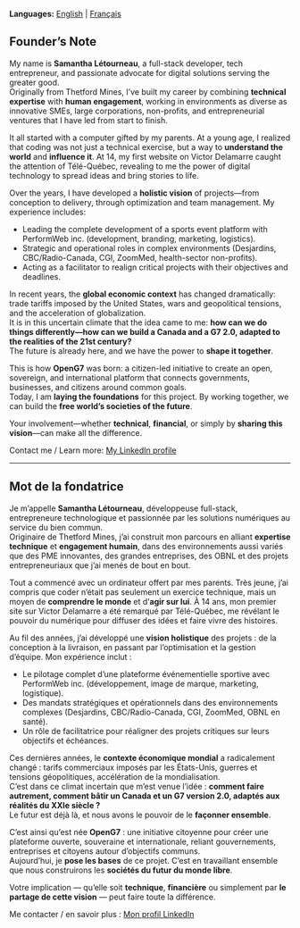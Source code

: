 **Languages:** [English](#english) | [Français](#francais)

<a id="english"></a>
## Founder’s Note

My name is **Samantha Létourneau**, a full-stack developer, tech entrepreneur, and passionate advocate for digital solutions serving the greater good.  
Originally from Thetford Mines, I’ve built my career by combining **technical expertise** with **human engagement**, working in environments as diverse as innovative SMEs, large corporations, non-profits, and entrepreneurial ventures that I have led from start to finish.

It all started with a computer gifted by my parents. At a young age, I realized that coding was not just a technical exercise, but a way to **understand the world** and **influence it**. At 14, my first website on Victor Delamarre caught the attention of Télé-Québec, revealing to me the power of digital technology to spread ideas and bring stories to life.

Over the years, I have developed a **holistic vision** of projects—from conception to delivery, through optimization and team management. My experience includes:
- Leading the complete development of a sports event platform with PerformWeb inc. (development, branding, marketing, logistics).
- Strategic and operational roles in complex environments (Desjardins, CBC/Radio-Canada, CGI, ZoomMed, health-sector non-profits).
- Acting as a facilitator to realign critical projects with their objectives and deadlines.

In recent years, the **global economic context** has changed dramatically: trade tariffs imposed by the United States, wars and geopolitical tensions, and the acceleration of globalization.  
It is in this uncertain climate that the idea came to me: **how can we do things differently—how can we build a Canada and a G7 2.0, adapted to the realities of the 21st century?**  
The future is already here, and we have the power to **shape it together**.

This is how **OpenG7** was born: a citizen-led initiative to create an open, sovereign, and international platform that connects governments, businesses, and citizens around common goals.  
Today, I am **laying the foundations** for this project. By working together, we can build the **free world’s societies of the future**.

Your involvement—whether **technical**, **financial**, or simply by **sharing this vision**—can make all the difference.

Contact me / Learn more: [My LinkedIn profile](https://www.linkedin.com/in/letourneausamantha/)

---

<a id="francais"></a>
## Mot de la fondatrice

Je m’appelle **Samantha Létourneau**, développeuse full-stack, entrepreneure technologique et passionnée par les solutions numériques au service du bien commun.  
Originaire de Thetford Mines, j’ai construit mon parcours en alliant **expertise technique** et **engagement humain**, dans des environnements aussi variés que des PME innovantes, des grandes entreprises, des OBNL et des projets entrepreneuriaux que j’ai menés de bout en bout.

Tout a commencé avec un ordinateur offert par mes parents. Très jeune, j’ai compris que coder n’était pas seulement un exercice technique, mais un moyen de **comprendre le monde** et d’**agir sur lui**. À 14 ans, mon premier site sur Victor Delamarre a été remarqué par Télé-Québec, me révélant le pouvoir du numérique pour diffuser des idées et faire vivre des histoires.

Au fil des années, j’ai développé une **vision holistique** des projets : de la conception à la livraison, en passant par l’optimisation et la gestion d’équipe. Mon expérience inclut :
- Le pilotage complet d’une plateforme événementielle sportive avec PerformWeb inc. (développement, image de marque, marketing, logistique).
- Des mandats stratégiques et opérationnels dans des environnements complexes (Desjardins, CBC/Radio-Canada, CGI, ZoomMed, OBNL en santé).
- Un rôle de facilitatrice pour réaligner des projets critiques sur leurs objectifs et échéances.

Ces dernières années, le **contexte économique mondial** a radicalement changé : tarifs commerciaux imposés par les États-Unis, guerres et tensions géopolitiques, accélération de la mondialisation.  
C’est dans ce climat incertain que m’est venue l’idée : **comment faire autrement, comment bâtir un Canada et un G7 version 2.0, adaptés aux réalités du XXIe siècle ?**  
Le futur est déjà là, et nous avons le pouvoir de le **façonner ensemble**.

C’est ainsi qu’est née **OpenG7** : une initiative citoyenne pour créer une plateforme ouverte, souveraine et internationale, reliant gouvernements, entreprises et citoyens autour d’objectifs communs.  
Aujourd’hui, je **pose les bases** de ce projet. C’est en travaillant ensemble que nous construirons les **sociétés du futur du monde libre**.

Votre implication — qu’elle soit **technique**, **financière** ou simplement par **le partage de cette vision** — peut faire toute la différence.

Me contacter / en savoir plus : [Mon profil LinkedIn](https://www.linkedin.com/in/letourneausamantha/)
